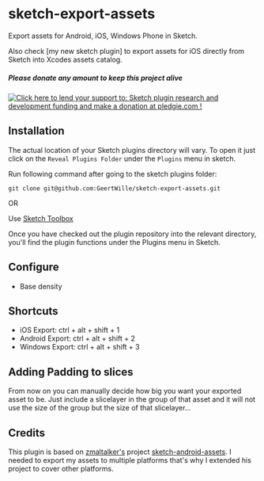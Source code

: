 # sketch-export-assets

Export assets for Android, iOS, Windows Phone in Sketch.

Also check [my new sketch plugin] to export assets for iOS directly from Sketch into Xcodes assets catalog.

[Sign up for an improved version of this plugin]:http://sketchexporter.co/

##### Please donate any amount to keep this project alive
<a href='https://pledgie.com/campaigns/31173'><img alt='Click here to lend your support to: Sketch plugin research and development funding and make a donation at pledgie.com !' src='https://pledgie.com/campaigns/31173.png?skin_name=chrome' border='0' ></a>

## Installation

The actual location of your Sketch plugins directory will vary. To open it just click on the `Reveal Plugins Folder` under the `Plugins` menu in sketch.

Run following command after going to the sketch plugins folder:

`git clone git@github.com:GeertWille/sketch-export-assets.git`

OR

Use [Sketch Toolbox]

Once you have checked out the plugin repository into the relevant directory, you'll find the plugin functions under the Plugins menu in Sketch.

## Configure
  - Base density

## Shortcuts

* iOS Export: ctrl + alt + shift + 1
* Android Export: ctrl + alt + shift + 2
* Windows Export: ctrl + alt + shift + 3

## Adding Padding to slices
From now on you can manually decide how big you want your exported asset to be. Just include a slicelayer in the group of that asset and it will not use the size of the group but the size of that slicelayer...

## Credits
This plugin is based on [zmaltalker's] project [sketch-android-assets]. I needed to export my assets to multiple platforms that's why I extended his project to cover other platforms.


[sketch-android-assets]:https://github.com/zmalltalker/sketch-android-assets
[zmaltalker's]:https://github.com/zmalltalker
[Sketch Toolbox]:http://sketchtoolbox.com
